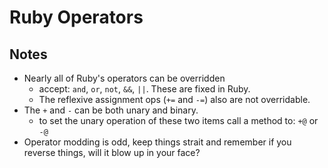# Ruby Operators

## Notes

* Nearly all of Ruby's operators can be overridden 
  * accept: `and`, `or`, `not`, `&&`, `||`. These are fixed in Ruby.
  * The reflexive assignment ops (`+=` and `-=`) also are not overridable.  
* The `+` and `-` can be both unary and binary.
  * to set the unary operation of these two items call a method to: `+@` or `-@`
* Operator modding is odd, keep things strait and remember if you reverse things, will it blow up in your face?